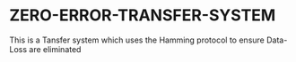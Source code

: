 # ZERO-ERROR-TRANSFER-SYSTEM
This is a Tansfer system which uses the Hamming protocol to ensure Data- Loss are eliminated
